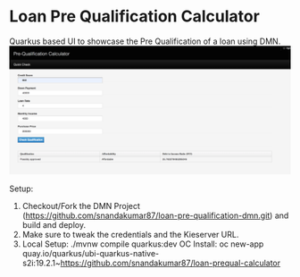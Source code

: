 

Loan Pre Qualification Calculator
=================================

Quarkus based UI to showcase the Pre Qualification of a loan using DMN. 
![](https://raw.githubusercontent.com/snandakumar87/loan-pre-qualification-dmn/master/pre_qual_calc.png)

Setup:

1) Checkout/Fork the DMN Project (https://github.com/snandakumar87/loan-pre-qualification-dmn.git) and build and deploy.
2) Make sure to tweak the credentials and the Kieserver URL.
3) Local Setup: ./mvnw compile quarkus:dev
   OC Install: oc new-app quay.io/quarkus/ubi-quarkus-native-s2i:19.2.1~https://github.com/snandakumar87/loan-prequal-calculator

